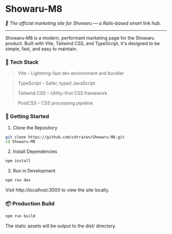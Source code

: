 # Showaru-M8

<i>📣 The official marketing site for Showaru — a Rails-based smart link hub.</i>
<hr>

Showaru-M8 is a modern, performant marketing page for the Showaru product. Built with Vite, Tailwind CSS, and TypeScript, it's designed to be simple, fast, and easy to maintain.


### 🧱 Tech Stack

> Vite – Lightning-fast dev environment and bundler

> TypeScript – Safer, typed JavaScript

> Tailwind CSS – Utility-first CSS framework

> PostCSS – CSS processing pipeline

### 🚀 Getting Started

1. Clone the Repository
```bash
git clone https://github.com/cdrrazan/Showaru-M8.git
cd Showaru-M8
```

2. Install Dependencies
```bash
npm install
```
3. Run in Development

```bash
npm run dev
```

Visit http://localhost:3000 to view the site locally. 

### 📦 Production Build
```bash
npm run build
```

The static assets will be output to the dist/ directory.
